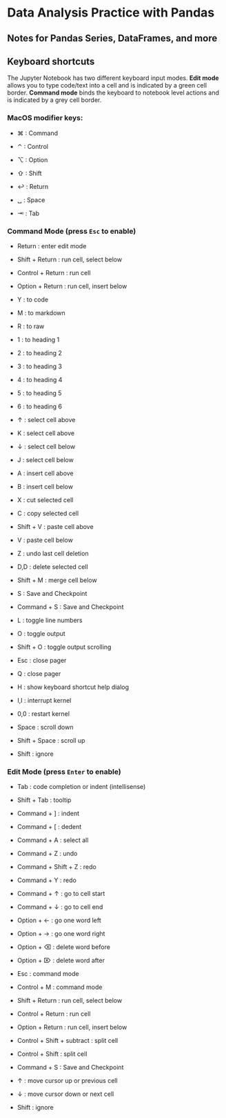 # Data Analysis Practice with Pandas

## Notes for Pandas Series, DataFrames, and more

## Keyboard shortcuts

The Jupyter Notebook has two different keyboard input modes. **Edit mode** allows you to type code/text into a cell and is indicated by a green cell border. **Command mode** binds the keyboard to notebook level actions and is indicated by a grey cell border.

### MacOS modifier keys:

- ⌘  : Command

- ⌃  : Control

- ⌥  : Option

- ⇧  : Shift

- ↩  : Return

- ␣  : Space

- ⇥  : Tab

### Command Mode (press `Esc` to enable)

- Return  : enter edit mode

- Shift + Return  : run cell, select below

- Control + Return  : run cell

- Option + Return  : run cell, insert below

- Y  : to code

- M  : to markdown

- R  : to raw

- 1  : to heading 1

- 2  : to heading 2

- 3  : to heading 3

- 4  : to heading 4

- 5  : to heading 5

- 6  : to heading 6

- ↑  : select cell above

- K  : select cell above

- ↓  : select cell below

- J  : select cell below

- A  : insert cell above

- B  : insert cell below

- X  : cut selected cell

- C  : copy selected cell

- Shift + V  : paste cell above

- V  : paste cell below

- Z  : undo last cell deletion

- D,D  : delete selected cell

- Shift + M  : merge cell below

- S  : Save and Checkpoint

- Command + S  : Save and Checkpoint

- L  : toggle line numbers

- O  : toggle output

- Shift + O  : toggle output scrolling

- Esc  : close pager

- Q  : close pager

- H  : show keyboard shortcut help dialog

- I,I  : interrupt kernel

- 0,0  : restart kernel

- Space  : scroll down

- Shift + Space  : scroll up

- Shift  : ignore

### Edit Mode (press `Enter` to enable)

- Tab  : code completion or indent (intellisense)

- Shift + Tab  : tooltip

- Command + ]  : indent

- Command + [  : dedent

- Command + A  : select all

- Command + Z  : undo

- Command + Shift + Z  : redo

- Command + Y  : redo

- Command + ↑  : go to cell start

- Command + ↓  : go to cell end

- Option + ←  : go one word left

- Option + →  : go one word right

- Option + ⌫  : delete word before

- Option + ⌦  : delete word after

- Esc  : command mode

- Control + M  : command mode

- Shift + Return  : run cell, select below

- Control + Return  : run cell

- Option + Return  : run cell, insert below

- Control + Shift + subtract  : split cell

- Control + Shift  : split cell

- Command + S  : Save and Checkpoint

- ↑  : move cursor up or previous cell

- ↓  : move cursor down or next cell

- Shift  : ignore
